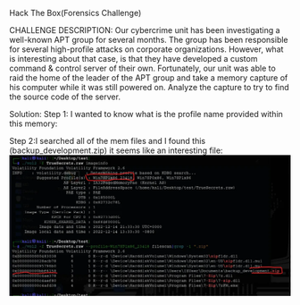 Hack The Box(Forensics Challenge)

CHALLENGE DESCRIPTION: Our cybercrime unit has been investigating a well-known APT group for several months. The group has been responsible for several high-profile attacks on corporate organizations. However, what is interesting about that case, is that they have developed a custom command & control server of their own. Fortunately, our unit was able to raid the home of the leader of the APT group and take a memory capture of his computer while it was still powered on. Analyze the capture to try to find the source code of the server.

Solution:
Step 1: I wanted to know what is the profile name provided within this memory:

Step 2:I searched all of the mem files and I found this (backup_development.zip) it seems like an interesting file:
<img src="https://github.com/mrfa3i643/Writeups/blob/main/HTB%3A%20TrueSecrets/img/1.webp">
